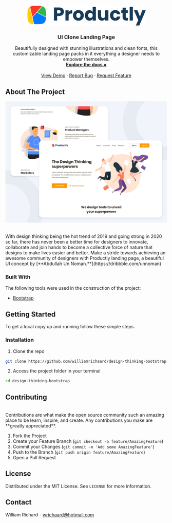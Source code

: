 <!-- PROJECT LOGO -->
<br />
<p align="center">
  <a href="https://github.com/williamrichaard/design-thinking-bootstrap">
    <img src="images/logo.png" alt="Logo" width="auto" height="auto">
  </a>

  <h3 align="center">UI Clone Landing Page</h3>

  <p align="center">
    Beautifully designed with stunning illustrations and clean fonts, this customizable landing page packs in it everything a designer needs to empower themselves.
    <br />
    <a href="https://github.com/williamrichaard/design-thinking-bootstrap"><strong>Explore the docs »</strong></a>
    <br />
    <br />
    <a href="https://github.com/github_username/repo_name">View Demo</a>
    ·
    <a href="https://github.com/williamrichaard/design-thinking-bootstrap/issues">Report Bug</a>
    ·
    <a href="https://github.com/williamrichaard/design-thinking-bootstrap/pulls">Request Feature</a>
  </p>
</p>



<!-- ABOUT THE PROJECT -->
## About The Project

<p align="center">
<img src="project/about_design.png" alt="Logo" width="800px" img=center>
</p>
<br>
With design thinking being the hot trend of 2019 and going strong in 2020 so far, there has never been a better time for designers to innovate, collaborate and join hands to become a collective force of nature that designs to make lives easier and better. Make a stride towards achieving an awesome community of designers with Productly landing page, a beautiful UI concept by [**Abdullah Un Noman.**](https://dribbble.com/unnoman)

### Built With
The following tools were used in the construction of the project:
* [Bootstrap](https://getbootstrap.com)



<!-- GETTING STARTED -->
## Getting Started

To get a local copy up and running follow these simple steps.

### Installation

1. Clone the repo
```sh
git clone https://github.com/williamrichaard/design-thinking-bootstrap
```
2. Access the project folder in your terminal
```sh
cd design-thinking-bootstrap
```



<!-- CONTRIBUTING -->
## Contributing
</br>
Contributions are what make the open source community such an amazing place to be learn, inspire, and create. Any contributions you make are **greatly appreciated**.

1. Fork the Project
2. Create your Feature Branch (`git checkout -b feature/AmazingFeature`)
3. Commit your Changes (`git commit -m 'Add some AmazingFeature'`)
4. Push to the Branch (`git push origin feature/AmazingFeature`)
5. Open a Pull Request



<!-- LICENSE -->
## License

Distributed under the MIT License. See `LICENSE` for more information.



<!-- CONTACT -->
## Contact

William Richard - wrichaard@hotmail.com
